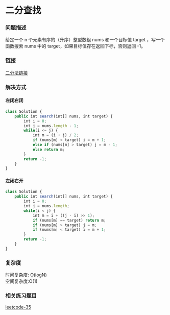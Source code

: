 # 二分查找

### 问题描述

给定一个 n 个元素有序的（升序）整型数组 nums 和一个目标值 target ，写一个函数搜索 nums 中的 target，如果目标值存在返回下标，否则返回 -1。

### 链接

[二分法链接](https://leetcode.cn/problems/binary-search/description/)

### 解决方式

#### 左闭右闭

```js
class Solution {
    public int search(int[] nums, int target) {
        int i = 0;
        int j = nums.length - 1;
        while(i <= j) {
            int m = (i + j) / 2;
            if (nums[m] < target) i = m + 1;
            else if (nums[m] > target) j = m - 1;
            else return m;
        }
        return -1;
    }
}
```

#### 左闭右开

```js
class Solution {
    public int search(int[] nums, int target) {
        int i = 0;
        int j = nums.length;
        while(i < j) {
            int m = i + ((j - i) >> 1);
            if (nums[m] == target) return m;
            if (nums[m] > target) j = m;
            if (nums[m] < target) i = m + 1;
        }
        return -1;
    }
}
```

### 复杂度

时间复杂度: O(logN) <br>
空间复杂度:O(1)

### 相关练习题目

[leetcode-35](https://leetcode.cn/problems/search-insert-position/description/)
